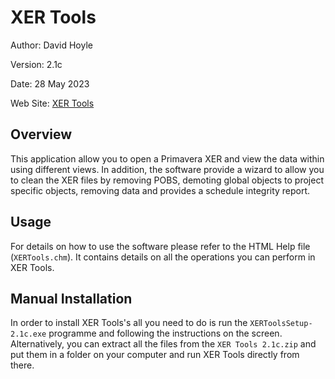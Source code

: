 # XER Tools

Author:   David Hoyle

Version:  2.1c

Date:     28 May 2023

Web Site: [XER Tools](https://github.com/DGH2112/XER-Tools-Public-)

## Overview

This application allow you to open a Primavera XER and view the data within using different views. In addition, the software provide a wizard to allow you to clean the XER files by removing POBS, demoting global objects to project specific objects, removing data and provides a schedule integrity report.

## Usage

For details on how to use the software please refer to the HTML Help file (`XERTools.chm`). It contains details on all the operations you can perform in XER Tools.

## Manual Installation

In order to install XER Tools's all you need to do is run the `XERToolsSetup-2.1c.exe` programme and following the instructions on the screen. Alternatively, you can extract all the files from the `XER Tools 2.1c.zip` and put them in a folder on your computer and run XER Tools directly from there.

